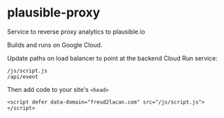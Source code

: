 # plausible-proxy

Service to reverse proxy analytics to plausible.io

Builds and runs on Google Cloud.

Update paths on load balancer to point at the backend Cloud Run service:

```
/js/script.js
/api/event
```

Then add code to your site's `<head>`
 
```
<script defer data-domain="freud2lacan.com" src="/js/script.js"></script>
```
